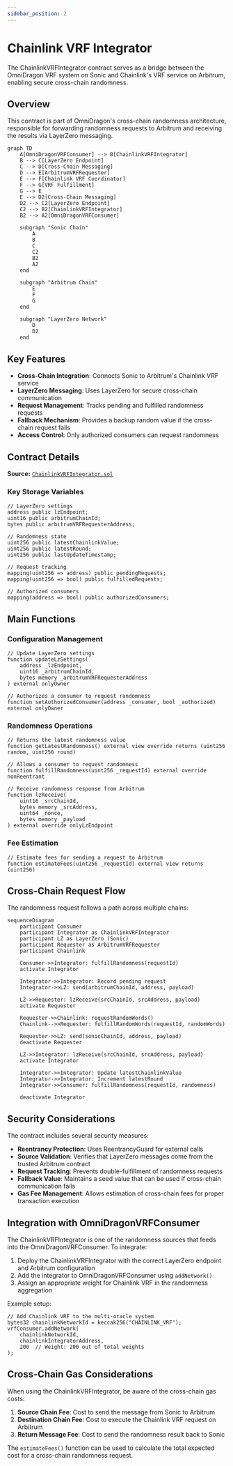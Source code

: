 ```yaml
---
sidebar_position: 2
---
```


# Chainlink VRF Integrator

The ChainlinkVRFIntegrator contract serves as a bridge between the OmniDragon VRF system on Sonic and Chainlink's VRF service on Arbitrum, enabling secure cross-chain randomness.

## Overview

This contract is part of OmniDragon's cross-chain randomness architecture, responsible for forwarding randomness requests to Arbitrum and receiving the results via LayerZero messaging.

```mermaid
graph TD
    A[OmniDragonVRFConsumer] --> B[ChainlinkVRFIntegrator]
    B --> C[LayerZero Endpoint]
    C --> D[Cross-Chain Messaging]
    D --> E[ArbitrumVRFRequester]
    E --> F[Chainlink VRF Coordinator]
    F --> G[VRF Fulfillment]
    G --> E
    E --> D2[Cross-Chain Messaging]
    D2 --> C2[LayerZero Endpoint]
    C2 --> B2[ChainlinkVRFIntegrator]
    B2 --> A2[OmniDragonVRFConsumer]
    
    subgraph "Sonic Chain"
        A
        B
        C
        C2
        B2
        A2
    end
    
    subgraph "Arbitrum Chain"
        E
        F
        G
    end
    
    subgraph "LayerZero Network"
        D
        D2
    end
```

## Key Features

- **Cross-Chain Integration**: Connects Sonic to Arbitrum's Chainlink VRF service
- **LayerZero Messaging**: Uses LayerZero for secure cross-chain communication
- **Request Management**: Tracks pending and fulfilled randomness requests
- **Fallback Mechanism**: Provides a backup random value if the cross-chain request fails
- **Access Control**: Only authorized consumers can request randomness

## Contract Details

**Source:** [`ChainlinkVRFIntegrator.sol`](https://github.com/wenakita/omnidragon/blob/main/contracts/chainlink/ChainlinkVRFIntegrator.sol)

### Key Storage Variables

```solidity
// LayerZero settings
address public lzEndpoint;
uint16 public arbitrumChainId;
bytes public arbitrumVRFRequesterAddress;

// Randomness state
uint256 public latestChainlinkValue;
uint256 public latestRound;
uint256 public lastUpdateTimestamp;

// Request tracking
mapping(uint256 => address) public pendingRequests;
mapping(uint256 => bool) public fulfilledRequests;

// Authorized consumers
mapping(address => bool) public authorizedConsumers;
```

## Main Functions

### Configuration Management

```solidity
// Update LayerZero settings
function updateLzSettings(
    address _lzEndpoint,
    uint16 _arbitrumChainId,
    bytes memory _arbitrumVRFRequesterAddress
) external onlyOwner

// Authorizes a consumer to request randomness
function setAuthorizedConsumer(address _consumer, bool _authorized) external onlyOwner
```

### Randomness Operations

```solidity
// Returns the latest randomness value
function getLatestRandomness() external view override returns (uint256 random, uint256 round)

// Allows a consumer to request randomness
function fulfillRandomness(uint256 _requestId) external override nonReentrant

// Receive randomness response from Arbitrum
function lzReceive(
    uint16 _srcChainId,
    bytes memory _srcAddress,
    uint64 _nonce,
    bytes memory _payload
) external override onlyLzEndpoint
```

### Fee Estimation

```solidity
// Estimate fees for sending a request to Arbitrum
function estimateFees(uint256 _requestId) external view returns (uint256)
```

## Cross-Chain Request Flow

The randomness request follows a path across multiple chains:

```mermaid
sequenceDiagram
    participant Consumer
    participant Integrator as ChainlinkVRFIntegrator
    participant LZ as LayerZero (Sonic)
    participant Requester as ArbitrumVRFRequester
    participant Chainlink
    
    Consumer->>Integrator: fulfillRandomness(requestId)
    activate Integrator
    
    Integrator->>Integrator: Record pending request
    Integrator->>LZ: send(arbitrumChainId, address, payload)
    
    LZ->>Requester: lzReceive(srcChainId, srcAddress, payload)
    activate Requester
    
    Requester->>Chainlink: requestRandomWords()
    Chainlink-->>Requester: fulfillRandomWords(requestId, randomWords)
    
    Requester->>LZ: send(sonicChainId, address, payload)
    deactivate Requester
    
    LZ->>Integrator: lzReceive(srcChainId, srcAddress, payload)
    activate Integrator
    
    Integrator->>Integrator: Update latestChainlinkValue
    Integrator->>Integrator: Increment latestRound
    Integrator->>Consumer: fulfillRandomness(requestId, randomness)
    
    deactivate Integrator
```

## Security Considerations

The contract includes several security measures:

- **Reentrancy Protection**: Uses ReentrancyGuard for external calls
- **Source Validation**: Verifies that LayerZero messages come from the trusted Arbitrum contract
- **Request Tracking**: Prevents double-fulfillment of randomness requests
- **Fallback Value**: Maintains a seed value that can be used if cross-chain communication fails
- **Gas Fee Management**: Allows estimation of cross-chain fees for proper transaction execution

## Integration with OmniDragonVRFConsumer

The ChainlinkVRFIntegrator is one of the randomness sources that feeds into the OmniDragonVRFConsumer. To integrate:

1. Deploy the ChainlinkVRFIntegrator with the correct LayerZero endpoint and Arbitrum configuration
2. Add the integrator to OmniDragonVRFConsumer using `addNetwork()`
3. Assign an appropriate weight for Chainlink VRF in the randomness aggregation

Example setup:

```solidity
// Add Chainlink VRF to the multi-oracle system
bytes32 chainlinkNetworkId = keccak256("CHAINLINK_VRF");
vrfConsumer.addNetwork(
    chainlinkNetworkId,
    chainlinkIntegratorAddress,
    200  // Weight: 200 out of total weights
);
```

## Cross-Chain Gas Considerations

When using the ChainlinkVRFIntegrator, be aware of the cross-chain gas costs:

1. **Source Chain Fee**: Cost to send the message from Sonic to Arbitrum
2. **Destination Chain Fee**: Cost to execute the Chainlink VRF request on Arbitrum
3. **Return Message Fee**: Cost to send the randomness result back to Sonic

The `estimateFees()` function can be used to calculate the total expected cost for a cross-chain randomness request.
